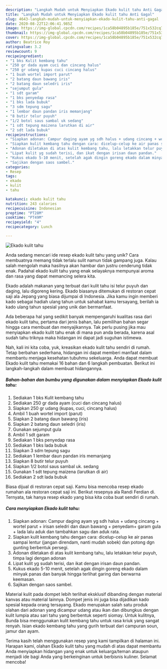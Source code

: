 ```yaml
---
description: "Langkah Mudah untuk Menyiapkan Ekado kulit tahu Anti Gagal"
title: "Langkah Mudah untuk Menyiapkan Ekado kulit tahu Anti Gagal"
slug: 4643-langkah-mudah-untuk-menyiapkan-ekado-kulit-tahu-anti-gagal
date: 2020-08-22T12:06:41.985Z
image: https://img-global.cpcdn.com/recipes/1ca58b04895b185e/751x532cq70/ekado-kulit-tahu-foto-resep-utama.jpg
thumbnail: https://img-global.cpcdn.com/recipes/1ca58b04895b185e/751x532cq70/ekado-kulit-tahu-foto-resep-utama.jpg
cover: https://img-global.cpcdn.com/recipes/1ca58b04895b185e/751x532cq70/ekado-kulit-tahu-foto-resep-utama.jpg
author: Beatrice Roy
ratingvalue: 3.2
reviewcount: 9
recipeingredient:
- "1 bks Kulit kembang tahu"
- "250 gr dada ayam cuci dan cincang halus"
- "250 gr udang kupas cuci cincang halus"
- "1 buah wortel import parut"
- "2 batang daun bawang iris"
- "2 batang daun seledri iris"
- "sejumput gula"
- "1 sdt garam"
- "1 bks penyedap rasa"
- "1 bks lada bubuk"
- "3 sdm tepung sagu"
- "1 lembar daun pandan iris memanjang"
- "8 butir telur puyuh"
- "1/2 botol saus sambal uk sedang"
- "1 sdt tepung maizena larutkan di air"
- "2 sdt lada bubuk"
recipeinstructions:
- "Siapkan adonan: Campur daging ayam yg sdh halus + udang cincang + wortel parut + irisan seledri dan daun bawang + penyedam+ garam gula + lada lalu aduk dan tambahkan sagu dan aduk rata."
- "Siapkan kulit kembang tahu dengan cara: dicelup-celup ke air panas sampai lentur (jangan direndam, nanti mudah sobek) dan potong dgn gunting berbentuk persegi."
- "Adonan diletakan di atas kulit kembang tahu, lalu letakkan telur puyuh, timpa lagi dengan adonan"
- "Lipat kulit yg sudah terisi, dan ikat dengan irisan daun pandan."
- "Kukus ekado 5-10 menit, setelah agak dingin goreng ekado dalam minyak panas dan banyak hingga terlihat garing dan berwarna keemasan."
- "Sajikan dengan saos sambel."
categories:
- Resep
tags:
- ekado
- kulit
- tahu

katakunci: ekado kulit tahu 
nutrition: 243 calories
recipecuisine: Indonesian
preptime: "PT28M"
cooktime: "PT49M"
recipeyield: "4"
recipecategory: Lunch

---
```



![Ekado kulit tahu](https://img-global.cpcdn.com/recipes/1ca58b04895b185e/751x532cq70/ekado-kulit-tahu-foto-resep-utama.jpg)

Anda sedang mencari ide resep ekado kulit tahu yang unik? Cara membuatnya memang tidak terlalu sulit namun tidak gampang juga. Kalau salah mengolah maka hasilnya akan hambar dan justru cenderung tidak enak. Padahal ekado kulit tahu yang enak selayaknya mempunyai aroma dan rasa yang dapat memancing selera kita.

Ekado adalah makanan yang terbuat dari kulit tahu isi telur puyuh dan daging, lalu digoreng kering. Ekado biasanya ditemukan di restoran cepat saji ala Jepang yang biasa dijumpai di Indonesia. Jika kamu ingin memberi kado sebagai hadiah ulang tahun untuk sahabat kamu tersayang, berilah ia kado ulang tahun spesial yang unik dan bermanfaat.

Ada beberapa hal yang sedikit banyak mempengaruhi kualitas rasa dari ekado kulit tahu, pertama dari jenis bahan, lalu pemilihan bahan segar hingga cara membuat dan menyajikannya. Tak perlu pusing jika mau menyiapkan ekado kulit tahu enak di mana pun anda berada, karena asal sudah tahu triknya maka hidangan ini dapat jadi suguhan istimewa.


Nah, kali ini kita coba, yuk, kreasikan ekado kulit tahu sendiri di rumah. Tetap berbahan sederhana, hidangan ini dapat memberi manfaat dalam membantu menjaga kesehatan tubuhmu sekeluarga. Anda dapat membuat Ekado kulit tahu memakai 16 bahan dan 6 langkah pembuatan. Berikut ini langkah-langkah dalam membuat hidangannya.

<!--inarticleads1-->

##### Bahan-bahan dan bumbu yang digunakan dalam menyiapkan Ekado kulit tahu:

1. Sediakan 1 bks Kulit kembang tahu
1. Sediakan 250 gr dada ayam (cuci dan cincang halus)
1. Siapkan 250 gr udang (kupas, cuci, cincang halus)
1. Ambil 1 buah wortel import (parut)
1. Siapkan 2 batang daun bawang (iris)
1. Siapkan 2 batang daun seledri (iris)
1. Gunakan sejumput gula
1. Ambil 1 sdt garam
1. Sediakan 1 bks penyedap rasa
1. Sediakan 1 bks lada bubuk
1. Siapkan 3 sdm tepung sagu
1. Sediakan 1 lembar daun pandan iris memanjang
1. Siapkan 8 butir telur puyuh
1. Siapkan 1/2 botol saus sambal uk. sedang
1. Gunakan 1 sdt tepung maizena (larutkan di air)
1. Sediakan 2 sdt lada bubuk


Biasa dijual di restoran cepat saji. Kamu bisa mencoba resep ekado rumahan ala restoran cepat saji ini. Berikut resepnya ala Randi Ferdian di. Ternyata, tak hanya resep ekado yang bisa kita coba buat sendiri di rumah. 

<!--inarticleads2-->

##### Cara menyiapkan Ekado kulit tahu:

1. Siapkan adonan: Campur daging ayam yg sdh halus + udang cincang + wortel parut + irisan seledri dan daun bawang + penyedam+ garam gula + lada lalu aduk dan tambahkan sagu dan aduk rata.
1. Siapkan kulit kembang tahu dengan cara: dicelup-celup ke air panas sampai lentur (jangan direndam, nanti mudah sobek) dan potong dgn gunting berbentuk persegi.
1. Adonan diletakan di atas kulit kembang tahu, lalu letakkan telur puyuh, timpa lagi dengan adonan
1. Lipat kulit yg sudah terisi, dan ikat dengan irisan daun pandan.
1. Kukus ekado 5-10 menit, setelah agak dingin goreng ekado dalam minyak panas dan banyak hingga terlihat garing dan berwarna keemasan.
1. Sajikan dengan saos sambel.


Material kulit pada dompet lebih terlihat eksklusif dibanding dengan material kanvas atau material lainnya. Dompet jenis ini juga bisa dijadikan kado spesial kepada orang tersayang. Ekado merupakan salah satu produk olahan dari adonan yang dicampur udang atau ikan dan dibungkus dengan kulit lumpia atau sari tahu yang berbentuk seperti siomay. Untuk kulitnya, Bunda bisa menggunakan kulit kembang tahu untuk rasa kriuk yang sangat renyah. Isian ekado kembang tahu yang gurih terbuat dari campuran soun, jamur dan ayam. 

Terima kasih telah menggunakan resep yang kami tampilkan di halaman ini. Harapan kami, olahan Ekado kulit tahu yang mudah di atas dapat membantu Anda menyiapkan hidangan yang enak untuk keluarga/teman ataupun menjadi ide bagi Anda yang berkeinginan untuk berbisnis kuliner. Selamat mencoba!
